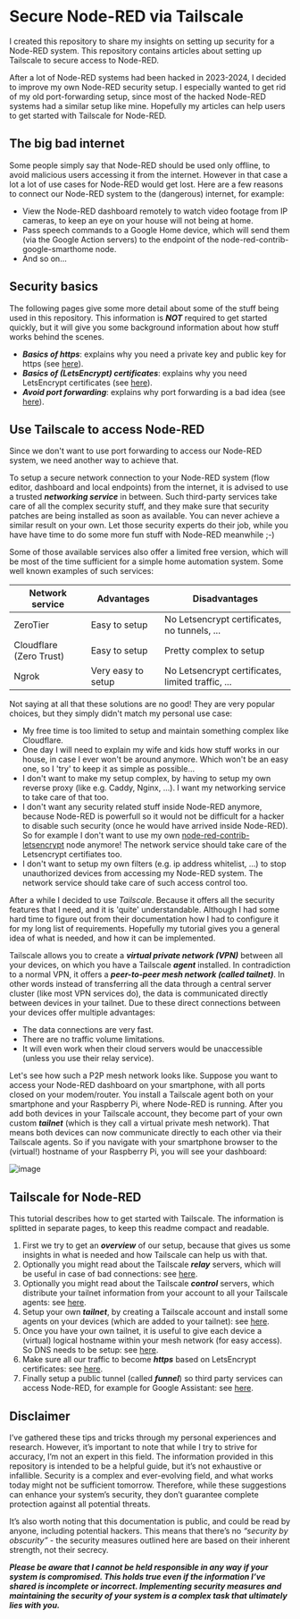 # Secure Node-RED via Tailscale

I created this repository to share my insights on setting up security for a Node-RED system.  This repository contains articles about setting up Tailscale to secure access to Node-RED.

After a lot of Node-RED systems had been hacked in 2023-2024, I decided to improve my own Node-RED security setup.  I especially wanted to get rid of my old port-forwarding setup, since most of the hacked Node-RED systems had a similar setup like mine.  Hopefully my articles can help users to get started with Tailscale for Node-RED.

## The big bad internet
Some people simply say that Node-RED should be used only offline, to avoid malicious users accessing it from the internet.  However in that case a lot a lot of use cases for Node-RED would get lost.  Here are a few reasons to connect our Node-RED system to the (dangerous) internet, for example:
+	View the Node-RED dashboard remotely to watch video footage from IP cameras, to keep an eye on your house will not being at home.
+	Pass speech commands to a Google Home device, which will send them (via the Google Action servers) to the endpoint of the node-red-contrib-google-smarthome node.
+ And so on...

## Security basics
The following pages give some more detail about some of the stuff being used in this repository.  This information is ***NOT*** required to get started quickly, but it will give you some background information about how stuff works behind the scenes.  

+ ***Basics of https***: explains why you need a private key and public key for https (see [here](https://github.com/bartbutenaers/Node-RED-security-basics/blob/main/docs/https_introduction.md)).
+ ***Basics of (LetsEncrypt) certificates***: explains why you need LetsEncrypt certificates (see [here](https://github.com/bartbutenaers/Node-RED-security-basics/blob/main/docs/certificate_introduction.md)).
+ ***Avoid port forwarding***: explains why port forwarding is a bad idea (see [here](https://github.com/bartbutenaers/Node-RED-security-basics/blob/main/docs/port_forwarding.md)).

## Use Tailscale to access Node-RED
Since we don't want to use port forwarding to access our Node-RED system, we need another way to achieve that.

To setup a secure network connection to your Node-RED system (flow editor, dashboard and local endpoints) from the internet, it is advised to use a trusted ***networking service*** in between.  Such third-party services take care of all the complex security stuff, and they make sure that security patches are being installed as soon as available.  You can never achieve a similar result on your own.  Let those security experts do their job, while you have have time to do some more fun stuff with Node-RED meanwhile ;-)

Some of those available services also offer a limited free version, which will be most of the time sufficient for a simple home automation system.  Some well known examples of such services:

| Network service  | Advantages | Disadvantages |
| ------------- | ------------- | ------------- |
| ZeroTier  | Easy to setup  | No Letsencrypt certificates, no tunnels, ...  |
| Cloudflare (Zero Trust)  | Easy to setup  | Pretty complex to setup  |
| Ngrok  | Very easy to setup  | No Letsencrypt certificates, limited traffic, ...  |

Not saying at all that these solutions are no good!  They are very popular choices, but they simply didn't match my personal use case:
+ My free time is too limited to setup and maintain something complex like Cloudflare.
+ One day I will need to explain my wife and kids how stuff works in our house, in case I ever won't be around anymore.  Which won't be an easy one, so I 'try' to keep it as simple as possible...
+ I don't want to make my setup complex, by having to setup my own reverse proxy (like e.g. Caddy, Nginx, ...).  I want my networking service to take care of that too.
+ I don't want any security related stuff inside Node-RED anymore, because Node-RED is powerfull so it would not be difficult for a hacker to disable such security (once he would have arrived inside Node-RED).  So for example I don't want to use my own [node-red-contrib-letsencrypt](https://github.com/bartbutenaers/node-red-contrib-letsencrypt) node anymore!  The network service should take care of the Letsencrypt certifiates too.
+ I don't want to setup my own filters (e.g. ip address whitelist, ...) to stop unauthorized devices from accessing my Node-RED system.  The network service should take care of such access control too.

After a while I decided to use *Tailscale*.  Because it offers all the security features that I need, and it is 'quite' understandable.  Although I had some hard time to figure out from their documentation how I had to configure it for my long list of requirements.  Hopefully my tutorial gives you a general idea of what is needed, and how it can be implemented.

Tailscale allows you to create a ***virtual private network (VPN)*** between all your devices, on which you have a Tailscale ***agent*** installed.  In contradiction to a normal VPN, it offers a ***peer-to-peer mesh network (called tailnet)***.  In other words instead of transferring all the data through a central server cluster (like most VPN services do), the data is communicated directly between devices in your tailnet.  Due to these direct connections between your devices offer multiple advantages:
+ The data connections are very fast.
+ There are no traffic volume limitations.
+ It will even work when their cloud servers would be unaccessible (unless you use their relay service).

Let's see how such a P2P mesh network looks like.  Suppose you want to access your Node-RED dashboard on your smartphone, with all ports closed on your modem/router.  You install a Tailscale agent both on your smartphone and your Raspberry Pi, where Node-RED is running.  After you add both devices in your Tailscale account, they become part of your own custom ***tailnet*** (which is they call a virtual private mesh network).  That means both devices can now communicate directly to each other via their Tailscale agents.  So if you navigate with your smartphone browser to the (virtual!) hostname of your Raspberry Pi, you will see your dashboard:

![image](https://github.com/bartbutenaers/Node-RED-security-basics/assets/14224149/580d9544-ee09-431a-bd41-8c1d80707a80)

## Tailscale for Node-RED
This tutorial describes how to get started with Tailscale.  The information is splitted in separate pages, to keep this readme compact and readable.

1. First we try to get an ***overview*** of our setup, because that gives us some insights in what is needed and how Tailscale can help us with that.
2. Optionally you might read about the Tailscale ***relay*** servers, which will be useful in case of bad connections: see [here](https://github.com/bartbutenaers/Node-RED-Tailscale/blob/main/docs/tailscale_relay.md).
3. Optionally you might read about the Tailscale ***control*** servers, which distribute your tailnet information from your account to all your Tailscale agents: see [here](https://github.com/bartbutenaers/Node-RED-Tailscale/blob/main/docs/tailscale_control.md).
4. Setup your own ***tailnet***, by creating a Tailscale account and install some agents on your devices (which are added to your tailnet): see [here](https://github.com/bartbutenaers/Node-RED-Tailscale/blob/main/docs/tailscale_setup.md).
5. Once you have your own tailnet, it is useful to give each device a (virtual) logical hostname within your mesh network (for easy access).  So DNS needs to be setup: see [here](https://github.com/bartbutenaers/Node-RED-Tailscale/blob/main/docs/tailscale_dns.md).
6. Make sure all our traffic to become ***https*** based on LetsEncrypt certificates: see [here](https://github.com/bartbutenaers/Node-RED-Tailscale/blob/main/docs/tailnet_https.md).
7. Finally setup a public tunnel (called ***funnel***) so third party services can access Node-RED, for example for Google Assistant: see [here](https://github.com/bartbutenaers/Node-RED-Tailscale/blob/main/docs/tailscale_funnel.md).

## Disclaimer

I’ve gathered these tips and tricks through my personal experiences and research. However, it’s important to note that while I try to strive for accuracy, I’m not an expert in this field.  The information provided in this repository is intended to be a helpful guide, but it’s not exhaustive or infallible. Security is a complex and ever-evolving field, and what works today might not be sufficient tomorrow. Therefore, while these suggestions can enhance your system’s security, they don’t guarantee complete protection against all potential threats.

It’s also worth noting that this documentation is public, and could be read by anyone, including potential hackers. This means that there’s no *“security by obscurity”* - the security measures outlined here are based on their inherent strength, not their secrecy.

***Please be aware that I cannot be held responsible in any way if your system is compromised. This holds true even if the information I’ve shared is incomplete or incorrect. Implementing security measures and maintaining the security of your system is a complex task that ultimately lies with you.***
